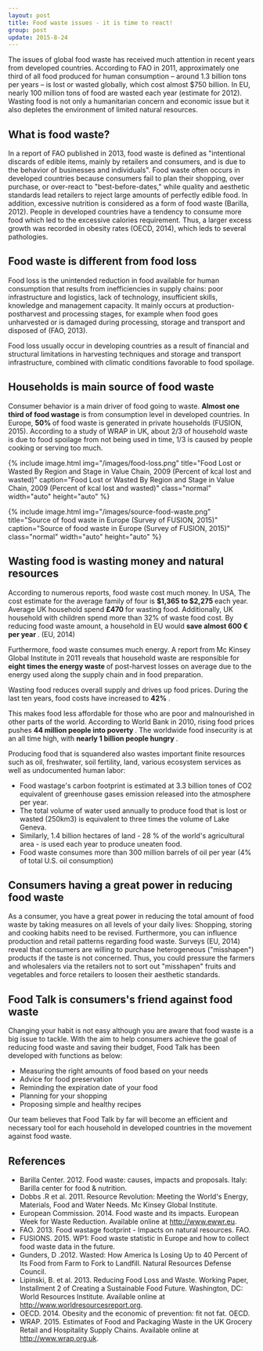 ```yaml
---
layout: post
title: Food waste issues - it is time to react!
group: post
update: 2015-8-24
---
```


The issues of global food waste has received much attention in recent years from developed countries. According to FAO in 2011, approximately one third of all food produced for human consumption – around 1.3 billion tons per years – is lost or wasted globally, which cost almost &#36;750 billion. In EU, nearly 100 million tons of food are wasted each year (estimate for 2012). Wasting food is not only a humanitarian concern and economic issue but it also depletes the environment of limited natural resources.

<h2> What is food waste? </h2>

In a report of FAO published in 2013, food waste is defined as "intentional discards of edible items, mainly by retailers and consumers, and is due to the behavior of businesses and individuals". Food waste often occurs in developed countries because consumers fail to plan their shopping, over purchase, or over-react to "best-before-dates," while quality and aesthetic standards lead retailers to reject large amounts of perfectly edible food. In addition, excessive nutrition is considered as a form of food waste (Barilla, 2012). People in developed countries have a tendency to consume more food which led to the excessive calories requirement. Thus, a larger excess growth was recorded in obesity rates (OECD, 2014), which leds to several pathologies.

<h2> Food waste is different from food loss </h2>

Food loss is the unintended reduction in food available for human consumption that results from inefficiencies in supply chains: poor infrastructure and logistics, lack of technology, insufficient skills, knowledge and management capacity. It mainly occurs at production- postharvest and processing stages, for example when food goes unharvested or is damaged during processing, storage and transport and disposed of (FAO, 2013).

Food loss usually occur in developing countries as a result of financial and structural limitations in harvesting techniques and storage and transport infrastructure, combined with climatic conditions favorable to food spoilage.

<h2> Households is main source of food waste </h2>

Consumer behavior is a main driver of food going to waste. <strong> Almost one third of food wastage </strong> is from consumption level in developed countries. In Europe, <strong> 50% </strong> of food waste is generated in private households (FUSION, 2015). According to a study of WRAP in UK, about 2/3 of household waste is due to food spoilage from not being used in time, 1/3 is caused by people cooking or serving too much.

{% include image.html img="/images/food-loss.png" title="Food Lost or Wasted By Region and Stage in Value Chain, 2009 (Percent of kcal lost and wasted)" caption="Food Lost or Wasted By Region and Stage in Value Chain, 2009 (Percent of kcal lost and wasted)" class="normal" width="auto" height="auto" %}

{% include image.html img="/images/source-food-waste.png" title="Source of food waste in Europe (Survey of FUSION, 2015)" caption="Source of food waste in Europe (Survey of FUSION, 2015)" class="normal" width="auto" height="auto" %}

<h2> Wasting food is wasting money and natural resources </h2>

According to numerous reports, food waste cost much money. In USA, The cost estimate for the average family of four is <strong> &#36;1,365 to &#36;2,275 </strong> each year. Average UK household spend <strong> &pound;470 </strong> for wasting food. Additionally, UK household with children spend more than 32% of waste food cost. By reducing food waste amount, a household in EU would <strong> save almost 600 &euro; per year </strong>. (EU, 2014)

Furthermore, food waste consumes much energy. A report from Mc Kinsey Global Institute in 2011 reveals that household waste are responsible for <strong> eight times the energy waste </strong> of post-harvest losses on average due to the energy used along the supply chain and in food preparation. 

Wasting food reduces overall supply and drives up food prices. During the last ten years, food costs have increased to <strong> 42% </strong>.

This makes food less affordable for those who are poor and malnourished in other parts of the world. According to World Bank in 2010, rising food prices pushes <strong> 44 million people into poverty </strong>. The worldwide food insecurity is at an all time high, with <strong> nearly 1 billion people hungry </strong>.

Producing food that is squandered also wastes important finite resources such as oil, freshwater, soil fertility, land, various ecosystem services as well as undocumented human labor:

- Food wastage's carbon footprint is estimated at 3.3 billion tones of CO2 equivalent of greenhouse gases emission released into the atmosphere per year. 
- The total volume of water used annually to produce food that is lost or wasted (250km3) is equivalent to three times the volume of Lake Geneva.
- Similarly, 1.4 billion hectares of land - 28 % of the world's agricultural area - is used each year to produce uneaten food.
- Food waste consumes more than 300 million barrels of oil per year (4% of total U.S. oil consumption)

<h2> Consumers having a great power in reducing food waste </h2>

As a consumer, you have a great power in reducing the total amount of food waste by taking measures on all levels of your daily lives: Shopping, storing and cooking habits need to be revised.
Furthermore, you can influence production and retail patterns regarding food waste. Surveys (EU, 2014) reveal that consumers are willing to purchase heterogeneous ("misshapen") products if the taste is not concerned. Thus, you could pressure the farmers and wholesalers via the retailers not to sort out "misshapen" fruits and vegetables and force retailers to loosen their aesthetic standards.


<h2> Food Talk is consumers's friend against food waste </h2>

Changing your habit is not easy although you are aware that food waste is a big issue to tackle. With the aim to help consumers achieve the goal of reducing food waste and saving their budget, Food Talk has been developed with functions as below:

- Measuring the right amounts of food based on your needs
- Advice for food preservation
- Reminding the expiration date of your food
- Planning for your shopping
- Proposing simple and healthy recipes

Our team believes that Food Talk by far will become an efficient and necessary tool for each household in developed countries in the movement against food waste.

<h2>References</h2>

- Barilla Center. 2012. Food waste: causes, impacts and proposals. Italy: Barilla center for food & nutrition.
- Dobbs .R et al. 2011. Resource Revolution: Meeting the World's Energy, Materials, Food and Water Needs. Mc Kinsey Global Institute.
- European Commission. 2014. Food waste and its impacts. European Week for Waste Reduction. Available online at http://www.ewwr.eu.
- FAO. 2013. Food wastage footprint - Impacts on natural resources. FAO.
- FUSIONS. 2015.  WP1: Food waste statistic in Europe and how to collect food waste data in the future.
- Gunders, D .2012. Wasted: How America Is Losing Up to 40 Percent of Its Food from Farm to Fork to Landfill. Natural Resources Defense Council.
- Lipinski, B. et al. 2013. Reducing Food Loss and Waste. Working Paper, Installment 2 of Creating a Sustainable Food Future. Washington, DC: World Resources Institute. Available online at http://www.worldresourcesreport.org.
- OECD. 2014. Obesity and the economic of prevention: fit not fat. OECD.
- WRAP. 2015. Estimates of Food and Packaging Waste in the UK Grocery Retail and Hospitality Supply Chains. Available online at http://www.wrap.org.uk.
